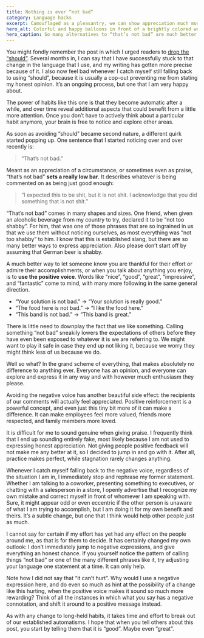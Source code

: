 ```yaml
---
title: Nothing is ever “not bad”
category: Language hacks
excerpt: Camouflaged as a pleasantry, we can show appreciation much more effectively than through using “that’s not bad”.
hero_alt: Colorful and happy balloons in front of a brightly colored wall.
hero_caption: So many alternatives to “that’s not bad” are much better compliments.
---
```

You might fondly remember the post in which I urged readers to [drop the “should”](/posts/drop-the-should). Several months in, I can say that I have successfully stuck to that change in the language that I use, and my writing has gotten more precise because of it. I also now feel bad whenever I catch myself still falling back to using “should”, because it is usually a cop-out preventing me from stating my honest opinion. It’s an ongoing process, but one that I am very happy about.

The power of habits like this one is that they become automatic after a while, and over time reveal additional aspects that could benefit from a little more attention. Once you don’t have to actively think about a particular habit anymore, your brain is free to notice and explore other areas.

As soon as avoiding “should” became second nature, a different quirk started popping up. One sentence that I started noticing over and over recently is:

> “That’s not bad.”

Meant as an appreciation of a circumstance, or sometimes even as praise, “that’s not bad” **sets a really low bar**. It describes whatever is being commented on as being just good enough:

> “I expected this to be shit, but it is not shit. I acknowledge that you did something that is not shit.”

“That’s not bad” comes in many shapes and sizes. One friend, when given an alcoholic beverage from my country to try, declared it to be “not too shabby”. For him, that was one of those phrases that are so ingrained in us that we use them without noticing ourselves, as most everything was “not too shabby” to him. I know that this is established slang, but there are so many better ways to express appreciation. Also please don’t start off by assuming that German beer is shabby.

A much better way to let someone know you are thankful for their effort or admire their accomplishments, or when you talk about anything you enjoy, is to **use the positive voice**. Words like “nice”, “good”, “great”, “impressive”, and “fantastic” come to mind, with many more following in the same general direction.

- “Your solution is not bad.” → “Your solution is really good.”
- “The food here is not bad.” → “I like the food here.”
- “This band is not bad.” → “This band is great.”

There is little need to downplay the fact that we like something. Calling something “not bad” sneakily lowers the expectations of others before they have even been exposed to whatever it is we are referring to. We might want to play it safe in case they end up not liking it, because we worry they might think less of us because we do.

Well so what? In the grand scheme of everything, that makes absolutely no difference to anything ever. Everyone has an opinion, and everyone can explore and express it in any way and with however much enthusiasm they please.

Avoiding the negative voice has another beautiful side effect: the recipients of our comments will actually feel appreciated. Positive reinforcement is a powerful concept, and even just this tiny bit more of it can make a difference. It can make employees feel more valued, friends more respected, and family members more loved.

It is difficult for me to sound genuine when giving praise. I frequently think that I end up sounding entirely fake, most likely because I am not used to expressing honest appreciation. Not giving people positive feedback will not make me any better at it, so I decided to jump in and go with it. After all, practice makes perfect, while stagnation rarely changes anything.

Whenever I catch myself falling back to the negative voice, regardless of the situation I am in, I immediately stop and rephrase my former statement. Whether I am talking to a coworker, presenting something to executives, or chatting with a salesperson in a store, I openly advertise that I recognize my own mistake and correct myself in front of whomever I am speaking with. Sure, it might appear odd or even eccentric if the other person is unaware of what I am trying to accomplish, but I am doing it for my own benefit and theirs. It’s a subtle change, but one that I think would help other people just as much.

I cannot say for certain if my effort has yet had any effect on the people around me, as that is for them to decide. It has certainly changed my own outlook: I don’t immediately jump to negative expressions, and give everything an honest chance. If you yourself notice the pattern of calling things “not bad” or one of the many different phrases like it, try adjusting your language one statement at a time. It can only help.

Note how I did not say that “it can’t hurt”. Why would I use a negative expression here, and do even so much as hint at the possibility of a change like this hurting, when the positive voice makes it sound so much more rewarding? Think of all the instances in which what you say has a negative connotation, and shift it around to a positive message instead.

As with any change to long-held habits, it takes time and effort to break out of our established automatisms. I hope that when you tell others about this post, you start by telling them that it is “good”. Maybe even “great”.
